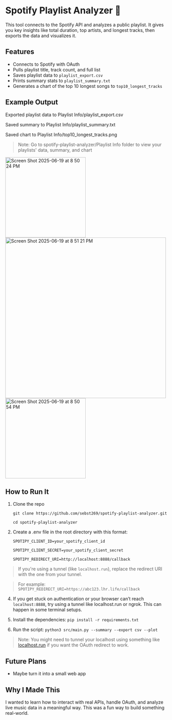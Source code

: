 # Spotify Playlist Analyzer 🎵

This tool connects to the Spotify API and analyzes a public playlist. It gives you key insights like total duration, top artists, and longest tracks, then exports the data and visualizes it.

## Features

- Connects to Spotify with OAuth
- Pulls playlist title, track count, and full list
- Saves playlist data to `playlist_export.csv`
- Prints summary stats to `playlist_summary.txt`
- Generates a chart of the top 10 longest songs to `top10_longest_tracks`

## Example Output

Exported playlist data to Playlist Info/playlist_export.csv

Saved summary to Playlist Info/playlist_summary.txt

Saved chart to Playlist Info/top10_longest_tracks.png

> Note: Go to spotify-playlist-analyzer/Playlist Info folder to view your playlists' data, summary, and chart

<img width="250" alt="Screen Shot 2025-06-19 at 8 50 24 PM" src="https://github.com/user-attachments/assets/89300b0e-656c-4ba1-8927-b87db6f7c07a" />
<img width="500" alt="Screen Shot 2025-06-19 at 8 51 21 PM" src="https://github.com/user-attachments/assets/82ba9496-ceec-4976-8fcf-50f76e3b7558" />
<img width="250" alt="Screen Shot 2025-06-19 at 8 50 54 PM" src="https://github.com/user-attachments/assets/d3c71892-4d8f-4ce6-838c-831ca9f3d95d" />

## How to Run It

1. Clone the repo

   `git clone https://github.com/sebst269/spotify-playlist-analyzer.git`

   `cd spotify-playlist-analyzer`
   
3. Create a .env file in the root directory with this format:
  
   `SPOTIPY_CLIENT_ID=your_spotify_client_id`

   `SPOTIPY_CLIENT_SECRET=your_spotify_client_secret`

   `SPOTIPY_REDIRECT_URI=http://localhost:8888/callback`
   
> If you're using a tunnel (like `localhost.run`), replace the redirect URI with the one from your tunnel.

> For example: `SPOTIPY_REDIRECT_URI=https://abc123.lhr.life/callback`

4.  If you get stuck on authentication or your browser can’t reach `localhost:8888`, try using a tunnel like localhost.run or ngrok. This can happen in some terminal setups.

5.  Install the dependencies: `pip install -r requirements.txt`

6. Run the script: `python3 src/main.py --summary --export csv --plot`

> Note: You might need to tunnel your localhost using something like [localhost.run](https://localhost.run) if you want the OAuth redirect to work.

## Future Plans

- Maybe turn it into a small web app

## Why I Made This

I wanted to learn how to interact with real APIs, handle OAuth, and analyze live music data in a meaningful way. This was a fun way to build something real-world.

